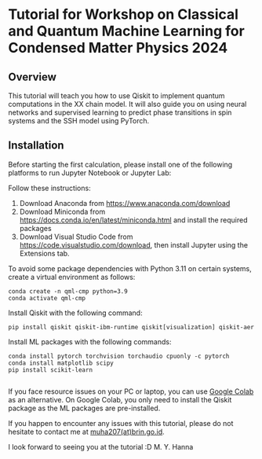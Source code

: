 # Tutorial for Workshop on Classical and Quantum Machine Learning for Condensed Matter Physics 2024

## Overview
This tutorial will teach you how to use Qiskit to implement quantum computations in the XX chain model. It will also guide you on using neural networks and supervised learning to predict phase transitions in spin systems and the SSH model using PyTorch.

## Installation
Before starting the first calculation, please install one of the following platforms to run Jupyter Notebook or Jupyter Lab: 

Follow these instructions: 
1. Download Anaconda from <https://www.anaconda.com/download> 
2. Download Miniconda from <https://docs.conda.io/en/latest/miniconda.html> and install the required packages
3. Download Visual Studio Code from <https://code.visualstudio.com/download>, then install Jupyter using the Extensions tab.

To avoid some package dependencies with Python 3.11 on certain systems, create a virtual environment as follows:

```
conda create -n qml-cmp python=3.9
conda activate qml-cmp
```

Install Qiskit with the following command:
```
pip install qiskit qiskit-ibm-runtime qiskit[visualization] qiskit-aer
```

Install ML packages with the following commands:
```
conda install pytorch torchvision torchaudio cpuonly -c pytorch
conda install matplotlib scipy
pip install scikit-learn
 
```
If you face resource issues on your PC or laptop, you can use [Google Colab](https://colab.research.google.com/) as an alternative. On Google Colab, you only need to install the Qiskit package as the ML packages are pre-installed. 

If you happen to encounter any issues with this tutorial, please do not hesitate to contact me at [muha207(at)brin.go.id]().

I look forward to seeing you at the tutorial :D
M. Y. Hanna
